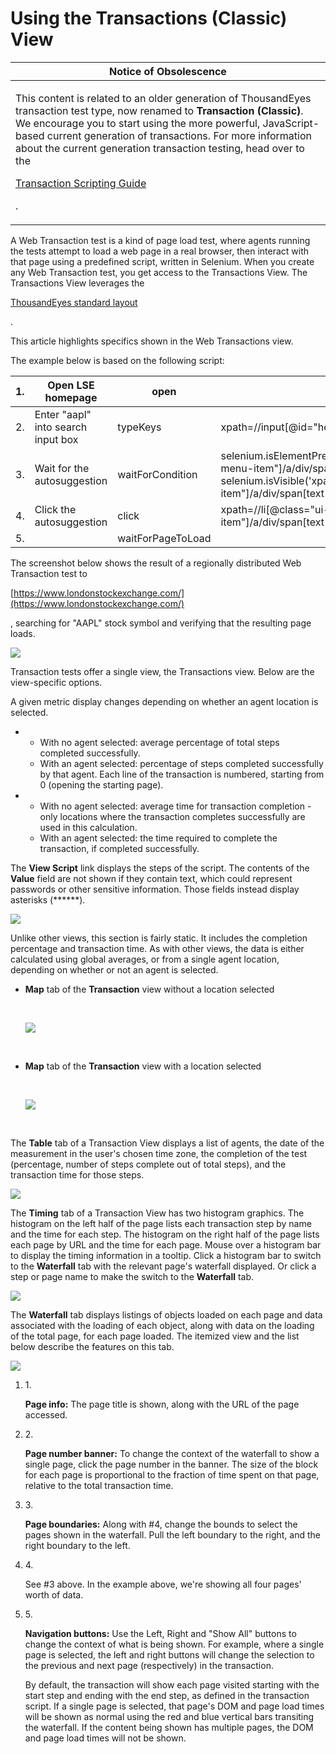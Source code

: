 # Using the Transactions (Classic) View

| Notice of Obsolescence                                                                                                                                                                                                                                                                                                                                                                                                                                                                                                    |
| ------------------------------------------------------------------------------------------------------------------------------------------------------------------------------------------------------------------------------------------------------------------------------------------------------------------------------------------------------------------------------------------------------------------------------------------------------------------------------------------------------------------------- |
| <p>This content is related to an older generation of ThousandEyes transaction test type, now renamed to <strong>Transaction (Classic)</strong>. We encourage you to start using the more powerful, JavaScript-based current generation of transactions. For more information about the current generation transaction testing, head over to the</p><p><a href="https://github.com/thousandeyes/docs/blob/prod/product-documentation/tests/transaction-scripting-reference.md">Transaction Scripting Guide</a></p><p>.</p> |

A Web Transaction test is a kind of page load test, where agents running the tests attempt to load a web page in a real browser, then interact with that page using a predefined script, written in Selenium. When you create any Web Transaction test, you get access to the Transactions View. The Transactions View leverages the

[ThousandEyes standard layout](https://github.com/thousandeyes/docs/blob/prod/product-documentation/archived-documentation/thousandeyes-view-layouts.md)

.

This article highlights specifics shown in the Web Transactions view.

The example below is based on the following script:

| 1. | Open LSE homepage                  | open              | /                                                                                                                                                                                 | ​     |
| -- | ---------------------------------- | ----------------- | --------------------------------------------------------------------------------------------------------------------------------------------------------------------------------- | ----- |
| 2. | Enter "aapl" into search input box | typeKeys          | xpath=//input\[@id="head\_solr\_search\_input"]                                                                                                                                   | aapl  |
| 3. | Wait for the autosuggestion        | waitForCondition  | selenium.isElementPresent('xpath=//li\[@class="ui-menu-item"]/a/div/span\[text()="Aapl"]') && selenium.isVisible('xpath=//li\[@class="ui-menu-item"]/a/div/span\[text()="Aapl"]') | 5000  |
| 4. | Click the autosuggestion           | click             | xpath=//li\[@class="ui-menu-item"]/a/div/span\[text()="Aapl"]                                                                                                                     | ​     |
| 5. | ​                                  | waitForPageToLoad | ​                                                                                                                                                                                 | 15000 |

The screenshot below shows the result of a regionally distributed Web Transaction test to

[https://www.londonstockexchange.com/](https://www.londonstockexchange.com/)

, searching for "AAPL" stock symbol and verifying that the resulting page loads.

![](https://2360053865-files.gitbook.io/\~/files/v0/b/gitbook-x-prod.appspot.com/o/spaces%2F-M4QARF6s57qxMrOHDTZ%2Fuploads%2Fgit-blob-54d7d5a946f2d2c05ee9ddf4da10fbba97f20226%2Fproduct-documentation\_thousandeyes-basics\_using-the-transactions-classic-view-1.png?alt=media)

Transaction tests offer a single view, the Transactions view. Below are the view-specific options.

A given metric display changes depending on whether an agent location is selected.

*
  * With no agent selected: average percentage of total steps completed successfully.
  * With an agent selected: percentage of steps completed successfully by that agent. Each line of the transaction is numbered, starting from 0 (opening the starting page).
*
  * With no agent selected: average time for transaction completion - only locations where the transaction completes successfully are used in this calculation.
  * With an agent selected: the time required to complete the transaction, if completed successfully.

The **View Script** link displays the steps of the script. The contents of the **Value** field are not shown if they contain text, which could represent passwords or other sensitive information. Those fields instead display asterisks (\*\*\*\*\*\*).

![](https://2360053865-files.gitbook.io/\~/files/v0/b/gitbook-x-prod.appspot.com/o/spaces%2F-M4QARF6s57qxMrOHDTZ%2Fuploads%2Fgit-blob-691302a59d1cde90b2f653c7581b8321c0e3fb36%2Fproduct-documentation\_thousandeyes-basics\_using-the-transactions-classic-view-2.png?alt=media)

Unlike other views, this section is fairly static. It includes the completion percentage and transaction time. As with other views, the data is either calculated using global averages, or from a single agent location, depending on whether or not an agent is selected.

*   **Map** tab of the **Transaction** view without a location selected

    ​

    ![](https://2360053865-files.gitbook.io/\~/files/v0/b/gitbook-x-prod.appspot.com/o/spaces%2F-M4QARF6s57qxMrOHDTZ%2Fuploads%2Fgit-blob-a2ffccc1c91faeae963e9d756d3cc9109bf1aece%2Fproduct-documentation\_thousandeyes-basics\_using-the-transactions-classic-view-3.png?alt=media)

    ​
*   **Map** tab of the **Transaction** view with a location selected

    ​

    ![](https://2360053865-files.gitbook.io/\~/files/v0/b/gitbook-x-prod.appspot.com/o/spaces%2F-M4QARF6s57qxMrOHDTZ%2Fuploads%2Fgit-blob-e9b4f5a29b7e593674e7a07dfe938b2c54c27cf3%2Fproduct-documentation\_thousandeyes-basics\_using-the-transactions-classic-view-4.png?alt=media)

    ​

The **Table** tab of a Transaction View displays a list of agents, the date of the measurement in the user's chosen time zone, the completion of the test (percentage, number of steps complete out of total steps), and the transaction time for those steps.

![](https://2360053865-files.gitbook.io/\~/files/v0/b/gitbook-x-prod.appspot.com/o/spaces%2F-M4QARF6s57qxMrOHDTZ%2Fuploads%2Fgit-blob-072484168098503c31b15e114d92d9f7e2735f20%2Fproduct-documentation\_thousandeyes-basics\_using-the-transactions-classic-view-5.png?alt=media)

The **Timing** tab of a Transaction View has two histogram graphics. The histogram on the left half of the page lists each transaction step by name and the time for each step. The histogram on the right half of the page lists each page by URL and the time for each page. Mouse over a histogram bar to display the timing information in a tooltip. Click a histogram bar to switch to the **Waterfall** tab with the relevant page's waterfall displayed. Or click a step or page name to make the switch to the **Waterfall** tab.

![](https://2360053865-files.gitbook.io/\~/files/v0/b/gitbook-x-prod.appspot.com/o/spaces%2F-M4QARF6s57qxMrOHDTZ%2Fuploads%2Fgit-blob-becf589733ff0a8cafe1aa5c4bb212fdf09633ff%2Fproduct-documentation\_thousandeyes-basics\_using-the-transactions-classic-view-6.png?alt=media)

The **Waterfall** tab displays listings of objects loaded on each page and data associated with the loading of each object, along with data on the loading of the total page, for each page loaded. The itemized view and the list below describe the features on this tab.

![](https://2360053865-files.gitbook.io/\~/files/v0/b/gitbook-x-prod.appspot.com/o/spaces%2F-M4QARF6s57qxMrOHDTZ%2Fuploads%2Fgit-blob-1a69fa1b35c4a28e7b9b726b6f64116f1ec028f0%2Fproduct-documentation\_thousandeyes-basics\_using-the-transactions-classic-view-7.png?alt=media)

1.  1\.

    **Page info:** The page title is shown, along with the URL of the page accessed.
2.  2\.

    **Page number banner:** To change the context of the waterfall to show a single page, click the page number in the banner. The size of the block for each page is proportional to the fraction of time spent on that page, relative to the total transaction time.
3.  3\.

    **Page boundaries:** Along with #4, change the bounds to select the pages shown in the waterfall. Pull the left boundary to the right, and the right boundary to the left.
4.  4\.

    See #3 above. In the example above, we're showing all four pages' worth of data.
5.  5\.

    **Navigation buttons:** Use the Left, Right and "Show All" buttons to change the context of what is being shown. For example, where a single page is selected, the left and right buttons will change the selection to the previous and next page (respectively) in the transaction.

    By default, the transaction will show each page visited starting with the start step and ending with the end step, as defined in the transaction script. If a single page is selected, that page's DOM and page load times will be shown as normal using the red and blue vertical bars transiting the waterfall. If the content being shown has multiple pages, the DOM and page load times will not be shown.
